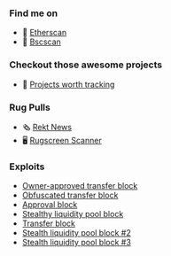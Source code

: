 ### Find me on

- 💎 [Etherscan](https://etherscan.io/address/0xf7de62b65768a169279be74b12faa65a22fb38d3)
- 🧁 [Bscscan](https://bscscan.com/address/0xf7de62b65768a169279be74b12faa65a22fb38d3)

### Checkout those awesome projects

- 🥇 [Projects worth tracking](https://github.com/Mc01?tab=stars)

### Rug Pulls

- 🗞️ [Rekt News](https://rekt.news)
- 🖥️ [Rugscreen Scanner](https://www.rugscreen.com/Scan/Index)

### Exploits

- [Owner-approved transfer block](https://twitter.com/Token_Sniffer/status/1373698524961906691)
- [Obfuscated transfer block](https://twitter.com/Token_Sniffer/status/1374999601485291522)
- [Approval block](https://twitter.com/Token_Sniffer/status/1380219360631906307)
- [Stealthy liquidity pool block](https://twitter.com/Token_Sniffer/status/1381346761566916614)
- [Transfer block](https://twitter.com/Token_Sniffer/status/1382886019419103233)
- [Stealth liquidity pool block #2](https://twitter.com/Token_Sniffer/status/1386163504470659074)
- [Stealth liquidity pool block #3](https://twitter.com/Token_Sniffer/status/1388944605891072000)
